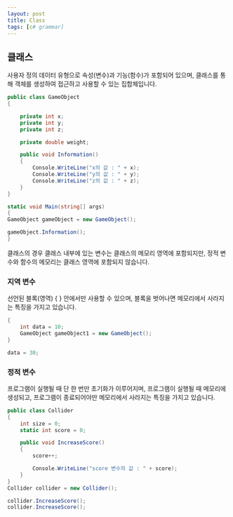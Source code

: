 ```yaml
---
layout: post
title: Class
tags: [c# grammar]
---
```

## 클래스

사용자 정의 데이터 유형으로 속성(변수)과 기능(함수)가 포함되어 있으며,
클래스를 통해 객체를 생성하여 접근하고 사용할 수 있는 집합체입니다.

~~~c#
public class GameObject
{

    private int x;
    private int y;
    private int z;

    private double weight;

    public void Information()
    {
        Console.WriteLine("x의 값 : " + x);
        Console.WriteLine("y의 값 : " + y);
        Console.WriteLine("z의 값 : " + z);
    }
}

static void Main(string[] args)
{
GameObject gameObject = new GameObject();

gameObject.Information();
}
~~~

클래스의 경우 클래스 내부에 있는 변수는 클래스의 메모리 영역에 포함되지만,
정적 변수와 함수의 메모리는 클래스 영역에 포함되지 않습니다.

### 지역 변수

선언된 블록(영역) { } 안에서만 사용할 수 있으며,
블록을 벗어나면 메모리에서 사라지는 특징을 가지고 있습니다.

~~~c#
{
    int data = 10;
    GameObject gameObject1 = new GameObject();
}

data = 30;
~~~

### 정적 변수

프로그램이 실행될 때 단 한 번만 초기화가 이루어지며,
프로그램이 실행될 때 메모리에 생성되고, 프로그램이 종료되어야만
메모리에서 사라지는 특징을 가지고 있습니다.

~~~c#
public class Collider
{
    int size = 0;
    static int score = 0;

    public void IncreaseScore()
    {
        score++;

        Console.WriteLine("score 변수의 값 : " + score);
    }
}
Collider collider = new Collider();

collider.IncreaseScore();
collider.IncreaseScore();
~~~